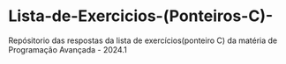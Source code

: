 # Lista-de-Exercicios-(Ponteiros-C)-
Repósitorio das respostas da lista de exercícios(ponteiro C) da matéria de Programação Avançada - 2024.1
